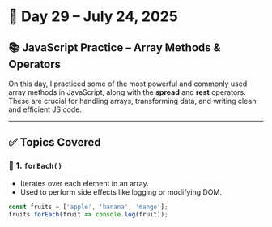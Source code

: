 # 📅 Day 29 – July 24, 2025

## 📚 JavaScript Practice – Array Methods & Operators

On this day, I practiced some of the most powerful and commonly used array methods in JavaScript, along with the **spread** and **rest** operators. These are crucial for handling arrays, transforming data, and writing clean and efficient JS code.

---

## ✅ Topics Covered

### 🔁 1. `forEach()`
- Iterates over each element in an array.
- Used to perform side effects like logging or modifying DOM.

```js
const fruits = ['apple', 'banana', 'mango'];
fruits.forEach(fruit => console.log(fruit));
